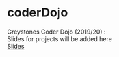 # coderDojo <br>
Greystones Coder Dojo (2019/20)  :  <br>
Slides for projects will be added here <br>
[Slides]([url](https://docs.google.com/presentation/d/1e2TPlPpE_uKA0jp6T-RB8MaMDcmRVvJPhxrTHRa_hjw/edit?usp=sharing))
<br>
